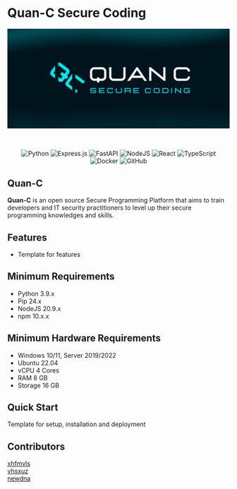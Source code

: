 # Quan-C Secure Coding

<div align="center">

![QuanCBanner](./image/quan-c.png)

<br>

![Python](https://img.shields.io/badge/python-3670A0?style=for-the-badge&logo=python&logoColor=ffdd54)
![Express.js](https://img.shields.io/badge/express.js-%23404d59.svg?style=for-the-badge&logo=express&logoColor=%2361DAFB)
![FastAPI](https://img.shields.io/badge/FastAPI-005571?style=for-the-badge&logo=fastapi)
![NodeJS](https://img.shields.io/badge/node.js-6DA55F?style=for-the-badge&logo=node.js&logoColor=white)
![React](https://img.shields.io/badge/react-%2320232a.svg?style=for-the-badge&logo=react&logoColor=%2361DAFB)
![TypeScript](https://img.shields.io/badge/typescript-%23007ACC.svg?style=for-the-badge&logo=typescript&logoColor=white)
![Docker](https://img.shields.io/badge/docker-%230db7ed.svg?style=for-the-badge&logo=docker&logoColor=white)
![GitHub](https://img.shields.io/badge/github-%23121011.svg?style=for-the-badge&logo=github&logoColor=white)

</div>

## Quan-C
<b>Quan-C</b> is an open source Secure Programming Platform that aims to train developers and IT security practitioners to level up their secure programming knowledges and skills.


## Features
- Template for features

## Minimum Requirements
- Python 3.9.x
- Pip 24.x
- NodeJS 20.9.x
- npm 10.x.x

## Minimum Hardware Requirements
- Windows 10/11, Server 2019/2022
- Ubuntu 22.04
- vCPU 4 Cores
- RAM 8 GB
- Storage 16 GB

## Quick Start
Template for setup, installation and deployment

## Contributors
[xhfmvls](https://github.com/xhfmvls)<br>
[vhsxuz](https://github.com/vhsxuz)<br>
[newdna](https://github.com/newdna)